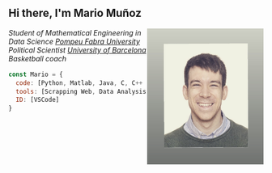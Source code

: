 <h2> Hi there, I'm Mario Muñoz </h2>

<img align='right' src="./visual/profile.jpeg" width="230">

<p><em>Student of Mathematical Engineering in Data Science <a href="https://www.upf.edu/">Pompeu Fabra University</a>
</br>Political Scientist <a href="https://www.ub.edu/web/portal/ca/">University of Barcelona</a>
</br>Basketball coach</a>
</em></p>


```javascript
const Mario = {
  code: [Python, Matlab, Java, C, C++ ],
  tools: [Scrapping Web, Data Analysis, Data visualisation],
  ID: [VSCode]
}
```


